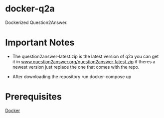 # docker-q2a
Dockerized Question2Answer.

# Important Notes

* The question2answer-latest.zip is the latest version of q2a you can get it in www.question2answer.org/question2answer-latest.zip if theres a newest version just replace the one that comes with the repo.

* After downloading the repository run docker-compose up

# Prerequisites

[Docker](https://www.docker.com/products/docker-desktop)